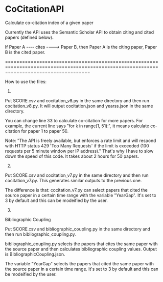 # CoCitationAPI
Calculate co-citation index of a given paper

Currently the API uses the Semantic Scholar API to obtain citing and cited papers (defined below).

If Paper A ---- cites ----> Paper B, then Paper A is the citing paper, Paper B is the cited paper. 

==========================================================================================================================================

How to use the files:

1.
Put SCORE.csv and cocitation_v8.py in the same directory and then run cocitation_v8.py. It will output cocitation.json and yearss.json in the same directory. 

You can change line 33 to calculate co-citation for more papers. For example, the current line says "for k in range(1, 51):", it means calculate co-citation for paper 1 to paper 50.

Note: "The API is freely available, but enforces a rate limit and will respond with HTTP status 429 'Too Many Requests' if the limit is exceeded (100 requests per 5 minute window per IP address)." That's why I have to slow down the speed of this code. It takes about 2 hours for 50 papers.

2.
Put SCORE.csv and cocitation_v7.py in the same directory and then run cocitation_v7.py. This generates similar outputs to the previous one.

The difference is that:
cocitation_v7.py can select papers that cited the source paper in a certain time range with the variable "YearGap". It's set to 3 by default and this can be modeified by the user.

3.
Bibliographic Coupling

Put SCORE.csv and bibliographic_coupling.py in the same directory and then run bibliographic_coupling.py.

bibliographic_coupling.py selects the papers that cites the same paper with the source paper and then calculates bibliographic coupling values. Output is BibliographicCoupling.json.

The variable "YearGap" selects the papers that cited the same paper with the source paper in a certain time range. It's set to 3 by default and this can be modeified by the user.

